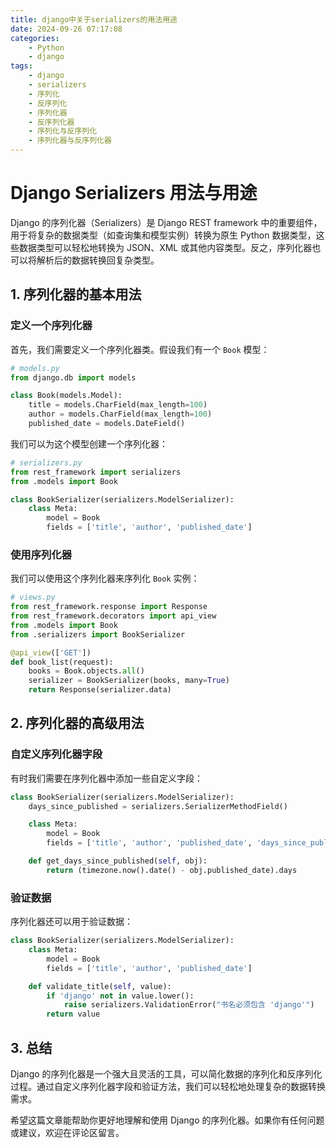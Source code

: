 ```yaml
---
title: django中关于serializers的用法用途
date: 2024-09-26 07:17:08
categories:
    - Python
    - django
tags:
    - django
    - serializers
    - 序列化
    - 反序列化
    - 序列化器
    - 反序列化器
    - 序列化与反序列化
    - 序列化器与反序列化器
---
```



# Django Serializers 用法与用途

Django 的序列化器（Serializers）是 Django REST framework 中的重要组件，用于将复杂的数据类型（如查询集和模型实例）转换为原生 Python 数据类型，这些数据类型可以轻松地转换为 JSON、XML 或其他内容类型。反之，序列化器也可以将解析后的数据转换回复杂类型。

## 1. 序列化器的基本用法

### 定义一个序列化器

首先，我们需要定义一个序列化器类。假设我们有一个 `Book` 模型：

```python
# models.py
from django.db import models

class Book(models.Model):
    title = models.CharField(max_length=100)
    author = models.CharField(max_length=100)
    published_date = models.DateField()
```

我们可以为这个模型创建一个序列化器：

```python
# serializers.py
from rest_framework import serializers
from .models import Book

class BookSerializer(serializers.ModelSerializer):
    class Meta:
        model = Book
        fields = ['title', 'author', 'published_date']
```

### 使用序列化器

我们可以使用这个序列化器来序列化 `Book` 实例：

```python
# views.py
from rest_framework.response import Response
from rest_framework.decorators import api_view
from .models import Book
from .serializers import BookSerializer

@api_view(['GET'])
def book_list(request):
    books = Book.objects.all()
    serializer = BookSerializer(books, many=True)
    return Response(serializer.data)
```

## 2. 序列化器的高级用法

### 自定义序列化器字段

有时我们需要在序列化器中添加一些自定义字段：

```python
class BookSerializer(serializers.ModelSerializer):
    days_since_published = serializers.SerializerMethodField()

    class Meta:
        model = Book
        fields = ['title', 'author', 'published_date', 'days_since_published']

    def get_days_since_published(self, obj):
        return (timezone.now().date() - obj.published_date).days
```

### 验证数据

序列化器还可以用于验证数据：

```python
class BookSerializer(serializers.ModelSerializer):
    class Meta:
        model = Book
        fields = ['title', 'author', 'published_date']

    def validate_title(self, value):
        if 'django' not in value.lower():
            raise serializers.ValidationError("书名必须包含 'django'")
        return value
```

## 3. 总结

Django 的序列化器是一个强大且灵活的工具，可以简化数据的序列化和反序列化过程。通过自定义序列化器字段和验证方法，我们可以轻松地处理复杂的数据转换需求。

希望这篇文章能帮助你更好地理解和使用 Django 的序列化器。如果你有任何问题或建议，欢迎在评论区留言。